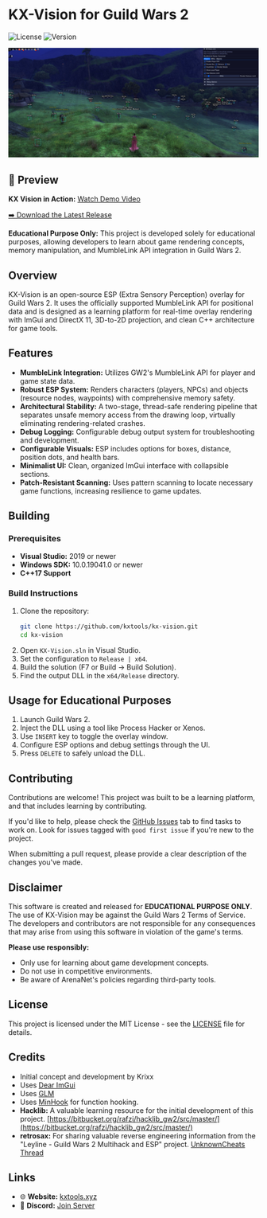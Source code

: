 # KX-Vision for Guild Wars 2

![License](https://img.shields.io/badge/license-MIT-blue.svg)
![Version](https://img.shields.io/badge/version-0.2-green.svg)

![KX-Vision GUI](images/gui_v2.jpg)

## 🎥 Preview

**KX Vision in Action:** [Watch Demo Video](https://streamable.com/zzq3vc)

[➡️ Download the Latest Release](https://github.com/kxtools/kx-vision/releases/latest)

**Educational Purpose Only:** This project is developed solely for educational purposes, allowing developers to learn about game rendering concepts, memory manipulation, and MumbleLink API integration in Guild Wars 2.

## Overview

KX-Vision is an open-source ESP (Extra Sensory Perception) overlay for Guild Wars 2. It uses the officially supported MumbleLink API for positional data and is designed as a learning platform for real-time overlay rendering with ImGui and DirectX 11, 3D-to-2D projection, and clean C++ architecture for game tools.

## Features

*   **MumbleLink Integration:** Utilizes GW2's MumbleLink API for player and game state data.
*   **Robust ESP System:** Renders characters (players, NPCs) and objects (resource nodes, waypoints) with comprehensive memory safety.
*   **Architectural Stability:** A two-stage, thread-safe rendering pipeline that separates unsafe memory access from the drawing loop, virtually eliminating rendering-related crashes.
*   **Debug Logging:** Configurable debug output system for troubleshooting and development.
*   **Configurable Visuals:** ESP includes options for boxes, distance, position dots, and health bars.
*   **Minimalist UI:** Clean, organized ImGui interface with collapsible sections.
*   **Patch-Resistant Scanning:** Uses pattern scanning to locate necessary game functions, increasing resilience to game updates.

## Building

### Prerequisites

*   **Visual Studio:** 2019 or newer
*   **Windows SDK:** 10.0.19041.0 or newer
*   **C++17 Support**

### Build Instructions

1.  Clone the repository:
    ```bash
    git clone https://github.com/kxtools/kx-vision.git
    cd kx-vision
    ```
2.  Open `KX-Vision.sln` in Visual Studio.
3.  Set the configuration to `Release | x64`.
4.  Build the solution (F7 or Build → Build Solution).
5.  Find the output DLL in the `x64/Release` directory.

## Usage for Educational Purposes

1.  Launch Guild Wars 2.
2.  Inject the DLL using a tool like Process Hacker or Xenos.
3.  Use `INSERT` key to toggle the overlay window.
4.  Configure ESP options and debug settings through the UI.
5.  Press `DELETE` to safely unload the DLL.

## Contributing

Contributions are welcome! This project was built to be a learning platform, and that includes learning by contributing.

If you'd like to help, please check the [GitHub Issues](https://github.com/kxtools/kx-vision/issues) tab to find tasks to work on. Look for issues tagged with `good first issue` if you're new to the project.

When submitting a pull request, please provide a clear description of the changes you've made.

## Disclaimer

This software is created and released for **EDUCATIONAL PURPOSE ONLY**. The use of KX-Vision may be against the Guild Wars 2 Terms of Service. The developers and contributors are not responsible for any consequences that may arise from using this software in violation of the game's terms.

**Please use responsibly:**
*   Only use for learning about game development concepts.
*   Do not use in competitive environments.
*   Be aware of ArenaNet's policies regarding third-party tools.

## License

This project is licensed under the MIT License - see the [LICENSE](LICENSE) file for details.

## Credits

*   Initial concept and development by Krixx
*   Uses [Dear ImGui](https://github.com/ocornut/imgui)
*   Uses [GLM](https://github.com/g-truc/glm)
*   Uses [MinHook](https://github.com/TsudaKageyu/minhook) for function hooking.
*   **Hacklib:** A valuable learning resource for the initial development of this project. [https://bitbucket.org/rafzi/hacklib_gw2/src/master/](https://bitbucket.org/rafzi/hacklib_gw2/src/master/)
*   **retrosax:** For sharing valuable reverse engineering information from the "Leyline - Guild Wars 2 Multihack and ESP" project. [UnknownCheats Thread](https://www.unknowncheats.me/forum/guild-wars-2-a/610320-leylin-guild-wars-2-multihack-esp.html)

## Links

*   🌐 **Website:** [kxtools.xyz](https://kxtools.xyz)
*   💬 **Discord:** [Join Server](https://discord.gg/z92rnB4kHm)